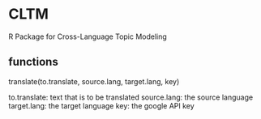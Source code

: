 CLTM
====

R Package for Cross-Language Topic Modeling

functions
-

translate(to.translate, source.lang, target.lang, key)

to.translate: text that is to be translated
source.lang: the source language
target.lang: the target language
key: the google API key
